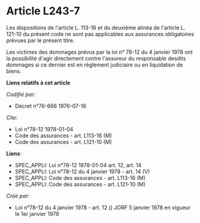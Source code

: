 # Article L243-7

Les dispositions de l'article L. 113-16 et du deuxième alinéa de l'article L. 121-10 du présent code ne sont pas applicables
aux assurances obligatoires prévues par le présent titre.

Les victimes des dommages prévus par la loi n° 78-12 du 4 janvier 1978 ont la possibilité d'agir directement contre
l'assureur du responsable desdits dommages si ce dernier est en règlement judiciaire ou en liquidation de biens.

**Liens relatifs à cet article**

_Codifié par_:

  - Décret n°76-666 1976-07-16

_Cite_:

  - Loi n°78-12 1978-01-04
  - Code des assurances - art. L113-16 (M)
  - Code des assurances - art. L121-10 (M)

**Liens**:

  - SPEC_APPLI: Loi n°78-12 1978-01-04 art. 12, art. 14
  - SPEC_APPLI: Loi n°78-12 du 4 janvier 1978 - art. 14 (V)
  - SPEC_APPLI: Code des assurances - art. L113-16 (M)
  - SPEC_APPLI: Code des assurances - art. L121-10 (M)

_Créé par_:

  - Loi n°78-12 du 4 janvier 1978 - art. 12 () JORF 5 janvier 1978 en vigueur le 1er janvier 1979
